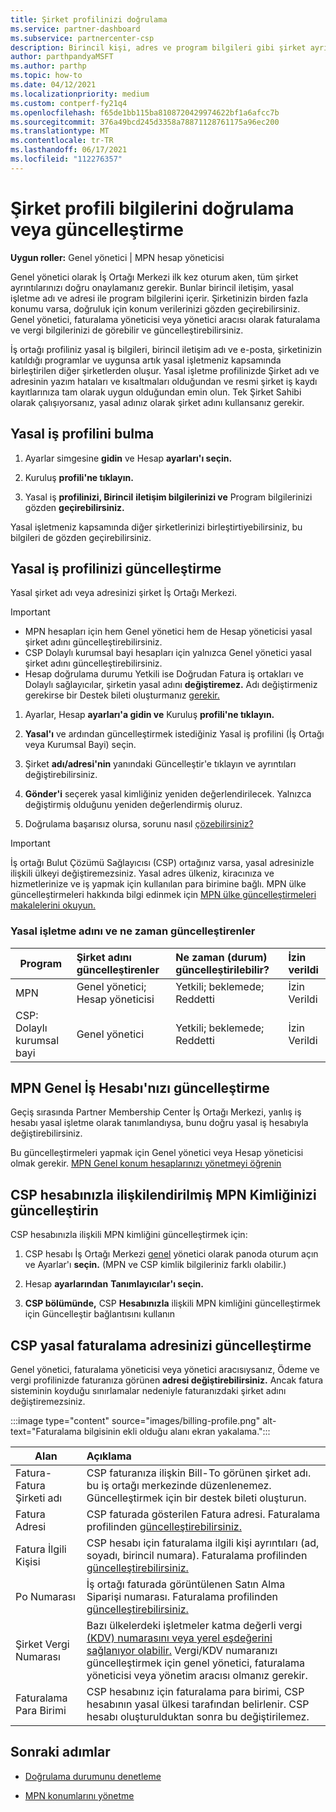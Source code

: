 ```yaml
---
title: Şirket profilinizi doğrulama
ms.service: partner-dashboard
ms.subservice: partnercenter-csp
description: Birincil kişi, adres ve program bilgileri gibi şirket ayrıntılarınızı doğrulamayı öğrenin. Ayrıca yasal ve faturalama adreslerinizi de güncelleştirebilirsiniz.
author: parthpandyaMSFT
ms.author: parthp
ms.topic: how-to
ms.date: 04/12/2021
ms.localizationpriority: medium
ms.custom: contperf-fy21q4
ms.openlocfilehash: f65de1bb115ba8108720429974622bf1a6afcc7b
ms.sourcegitcommit: 376a49bcd245d3358a78871128761175a96ec200
ms.translationtype: MT
ms.contentlocale: tr-TR
ms.lasthandoff: 06/17/2021
ms.locfileid: "112276357"
---
```

# <a name="verify-or-update-your-company-profile-information"></a>Şirket profili bilgilerini doğrulama veya güncelleştirme 

**Uygun roller:** Genel yönetici | MPN hesap yöneticisi

Genel yönetici olarak İş Ortağı Merkezi ilk kez oturum aken, tüm şirket ayrıntılarınızı doğru onaylamanız gerekir. Bunlar birincil iletişim, yasal işletme adı ve adresi ile program bilgilerini içerir. Şirketinizin birden fazla konumu varsa, doğruluk için konum verilerinizi gözden geçirebilirsiniz. Genel yönetici, faturalama yöneticisi veya yönetici aracısı olarak faturalama ve vergi bilgilerinizi de görebilir ve güncelleştirebilirsiniz.

İş ortağı profiliniz yasal iş bilgileri, birincil iletişim adı ve e-posta, şirketinizin katıldığı programlar ve uygunsa artık yasal işletmeniz kapsamında birleştirilen diğer şirketlerden oluşur. Yasal işletme profilinizde Şirket adı ve adresinin yazım hataları ve kısaltmaları olduğundan ve resmi şirket iş kaydı kayıtlarınıza tam olarak uygun olduğundan emin olun. Tek Şirket Sahibi olarak çalışıyorsanız, yasal adınız olarak şirket adını kullansanız gerekir.


## <a name="locate-the-legal-business-profile"></a>Yasal iş profilini bulma

1. Ayarlar simgesine **gidin** ve Hesap **ayarları'ı seçin.**
 
1. Kuruluş **profili'ne tıklayın.** 

2. Yasal iş **profilinizi, Birincil** **iletişim bilgilerinizi ve** Program bilgilerinizi gözden **geçirebilirsiniz.**

Yasal işletmeniz kapsamında diğer şirketlerinizi birleştirtiyebilirsiniz, bu bilgileri de gözden geçirebilirsiniz. 

## <a name="update-your-legal-business-profile"></a>Yasal iş profilinizi güncelleştirme 

Yasal şirket adı veya adresinizi şirket İş Ortağı Merkezi.

>[!Important]
>- MPN hesapları için hem Genel yönetici hem de Hesap yöneticisi yasal şirket adını güncelleştirebilirsiniz.
>- CSP Dolaylı kurumsal bayi hesapları için yalnızca Genel yönetici yasal şirket adını güncelleştirebilirsiniz. 
>- Hesap doğrulama durumu Yetkili ise Doğrudan Fatura iş ortakları ve Dolaylı sağlayıcılar, şirketin yasal adını **değiştiremez.** Adı değiştirmeniz gerekirse bir Destek bileti oluşturmanız [gerekir.](https://partner.microsoft.com/dashboard/support/servicerequests/create?stage=2&topicid=eb74583c-61b3-2124-bffc-00920e0ae772)



1. Ayarlar, Hesap **ayarları'a gidin ve** Kuruluş  **profili'ne tıklayın.**

2. **Yasal'ı** ve ardından güncelleştirmek istediğiniz Yasal iş profilini (İş Ortağı veya Kurumsal Bayi) seçin.

1. Şirket **adı/adresi'nin**  yanındaki Güncelleştir'e tıklayın ve ayrıntıları değiştirebilirsiniz.
 
1. **Gönder'i** seçerek yasal kimliğiniz yeniden değerlendirilecek. Yalnızca değiştirmiş olduğunu yeniden değerlendirmiş oluruz.

1. Doğrulama başarısız olursa, sorunu nasıl [çözebilirsiniz?](verification-responses.md)

>[!Important]
>İş ortağı Bulut Çözümü Sağlayıcısı (CSP) ortağınız varsa, yasal adresinizle ilişkili ülkeyi değiştiremezsiniz. Yasal adres ülkeniz, kiracınıza ve hizmetlerinize ve iş yapmak için kullanılan para birimine bağlı. MPN ülke güncelleştirmeleri hakkında bilgi edinmek için [MPN ülke güncelleştirmeleri makalelerini okuyun.](manage-locations.md#change-country-of-partner-global-account)


### <a name="who-can-update-legal-business-name-and-when"></a>Yasal işletme adını ve ne zaman güncelleştirenler

|**Program**|**Şirket adını güncelleştirenler**|**Ne zaman (durum) güncelleştirilebilir?**|**İzin verildi**|
|---------------------|:-------------------------------|:------------|:-----------------|
MPN|Genel yönetici; Hesap yöneticisi|Yetkili; beklemede; Reddetti| İzin Verildi|
|CSP: Dolaylı kurumsal bayi|Genel yönetici|Yetkili; beklemede; Reddetti| İzin Verildi|


## <a name="update-your-mpn-global-business-account"></a>MPN Genel İş Hesabı'nızı güncelleştirme

Geçiş sırasında Partner Membership Center İş Ortağı Merkezi, yanlış iş hesabı yasal işletme olarak tanımlandıysa, bunu doğru yasal iş hesabıyla değiştirebilirsiniz.

Bu güncelleştirmeleri yapmak için Genel yönetici veya Hesap yöneticisi olmak gerekir. [MPN Genel konum hesaplarınızı yönetmeyi öğrenin](manage-locations.md)


## <a name="update-your-mpn-id-associated-with-your-csp-account"></a>CSP hesabınızla ilişkilendirilmiş MPN Kimliğinizi güncelleştirin

CSP hesabınızla ilişkili MPN kimliğini güncelleştirmek için:

1. CSP hesabı İş Ortağı Merkezi [genel](https://partner.microsoft.com/dashboard/home) yönetici olarak panoda oturum açın ve Ayarlar'ı **seçin.** (MPN ve CSP kimlik bilgileriniz farklı olabilir.)
 
1. Hesap **ayarlarından** **Tanımlayıcılar'ı seçin.**

1. **CSP bölümünde,** CSP **Hesabınızla** ilişkili MPN kimliğini güncelleştirmek için Güncelleştir bağlantısını kullanın 


## <a name="update-your-csp-legal-billing-address"></a>CSP yasal faturalama adresinizi güncelleştirme

Genel yönetici, faturalama yöneticisi veya yönetici aracısıysanız, Ödeme ve vergi profilinizde faturanıza görünen **adresi değiştirebilirsiniz.** Ancak fatura sisteminin koyduğu sınırlamalar nedeniyle faturanızdaki şirket adını değiştiremezsiniz.

:::image type="content" source="images/billing-profile.png" alt-text="Faturalama bilgisinin ekli olduğu alanı ekran yakalama.":::

|**Alan**  |**Açıklama**|  
|---------------------|:------------------|
|Fatura-Fatura Şirketi adı|CSP faturanıza ilişkin Bill-To görünen şirket adı.  bu iş ortağı merkezinde düzenlenemez.  Güncelleştirmek için bir destek bileti oluşturun.|
|Fatura Adresi|CSP faturada gösterilen Fatura adresi. Faturalama profilinden [güncelleştirebilirsiniz.](https://partner.microsoft.com/dashboard/account/v3/accountsettings/billingprofile#commercial)|
|Fatura İlgili Kişisi|CSP hesabı için faturalama ilgili kişi ayrıntıları (ad, soyadı, birincil numara).  Faturalama profilinden [güncelleştirebilirsiniz.](https://partner.microsoft.com/dashboard/account/v3/accountsettings/billingprofile#commercial)|
|Po Numarası|İş ortağı faturada görüntülenen Satın Alma Siparişi numarası.  Faturalama profilinden [güncelleştirebilirsiniz.](https://partner.microsoft.com/dashboard/account/v3/accountsettings/billingprofile#commercial)|
|Şirket Vergi Numarası|Bazı ülkelerdeki işletmeler katma değerli vergi [(KDV) numarasını veya yerel eşdeğerini sağlanıyor olabilir.](./organization-tax-info.md) Vergi/KDV numaranızı güncelleştirmek için genel yönetici, faturalama yöneticisi veya yönetim aracısı olmanız gerekir.|
|Faturalama Para Birimi|CSP hesabınız için faturalama para birimi, CSP hesabının yasal ülkesi tarafından belirlenir.  CSP hesabı oluşturulduktan sonra bu değiştirilemez.|

## <a name="next-steps"></a>Sonraki adımlar

- [Doğrulama durumunu denetleme](verification-responses.md)

- [MPN konumlarını yönetme](manage-locations.md)